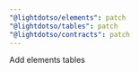 ```yaml
---
"@lightdotso/elements": patch
"@lightdotso/tables": patch
"@lightdotso/contracts": patch
---
```


Add elements tables
